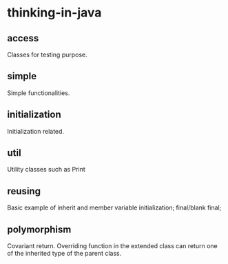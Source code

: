 # thinking-in-java

## access
Classes for testing purpose.

## simple
Simple functionalities.

## initialization
Initialization related.

## util
Utility classes such as Print

## reusing
Basic example of inherit and member variable initialization; final/blank final;

## polymorphism
Covariant return. Overriding function in the extended class can return one of the inherited type of the parent class.
